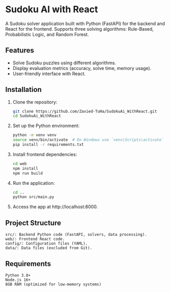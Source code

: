 # Sudoku AI with React

A Sudoku solver application built with Python (FastAPI) for the backend and React for the frontend. Supports three solving algorithms: Rule-Based, Probabilistic Logic, and Random Forest.

## Features
- Solve Sudoku puzzles using different algorithms.
- Display evaluation metrics (accuracy, solve time, memory usage).
- User-friendly interface with React.

## Installation
1. Clone the repository:
   ```bash
   git clone https://github.com/Zavied-TuHa/SudokuAi_WithReact.git
   cd SudokuAi_WithReact
    ```
2. Set up the Python environment:
    ```bash
    python -m venv venv
    source venv/bin/activate  # On Windows use `venv\Scripts\activate`
    pip install -r requirements.txt
    ```
3. Install frontend dependencies:
    ```bash
    cd web
    npm install
    npm run build
    ```
4. Run the application:
    ```bash
    cd ..
    python src/main.py
    ```
5. Access the app at http://localhost:8000.

## Project Structure
    src/: Backend Python code (FastAPI, solvers, data processing).
    web/: Frontend React code.
    config/: Configuration files (YAML).
    data/: Data files (excluded from Git).
## Requirements
    Python 3.8+
    Node.js 16+
    8GB RAM (optimized for low-memory systems)